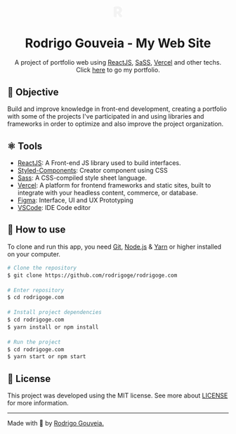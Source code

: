 <p align="center">
  <img src="./src/assets/images/Logo.png" width="20"/>
</p>

<h1 align="center"><b>Rodrigo Gouveia - My Web Site</b></h1>

<p align="center"> 
  A project of portfolio web using <a href="https://reactjs.org/" target="__blank">ReactJS</a>, <a href="https://sass-lang.com/" target="__blank">SaSS</a>, <a href="https://vercel.com/" target="__blank">Vercel</a> and other techs. Click <a href="https://rodrigoge.vercel.app/" target="__blank">here</a> to go my portfolio.
</p>

## 🎯 Objective
Build and improve knowledge in front-end development, creating a portfolio with some of the projects I've participated in and using libraries and frameworks in order to optimize and also improve the project organization.

## ⚛️ Tools
- [ReactJS](https://reactjs.org/): A Front-end JS library used to build interfaces.
- [Styled-Components](https://styled-components.com/): Creator component using CSS 
- [Sass](https://sass-lang.com/): A CSS-compiled style sheet language.
- [Vercel](https://vercel.com/): A platform for frontend frameworks and static sites, built to integrate with your headless content, commerce, or database.
- [Figma](https://www.figma.com/): Interface, UI and UX Prototyping
- [VSCode](https://code.visualstudio.com/): IDE Code editor

## 🤔 How to use
To clone and run this app, you need [Git](https://git-scm.com/), [Node.js](https://nodejs.org/en/) & [Yarn](https://yarnpkg.com/) or higher installed on your computer.

```bash
# Clone the repository
$ git clone https://github.com/rodrigoge/rodrigoge.com

# Enter repository
$ cd rodrigoge.com

# Install project dependencies
$ cd rodrigoge.com
$ yarn install or npm install

# Run the project
$ cd rodrigoge.com
$ yarn start or npm start
```

## 📝 License
This project was developed using the MIT license. See more about [LICENSE](https://github.com/rodrigoge/rodrigoge.com/blob/main/LICENSE) for more information.

---

Made with 💟 by [Rodrigo Gouveia.](https://github.com/rodrigoge) 
